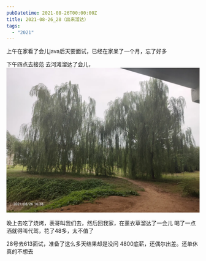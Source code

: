 ```yaml
---
pubDatetime: 2021-08-26T00:00:00Z
title: 2021-08-26_28（出来溜达）
tags:
  - "2021"
---
```


上午在家看了会儿java后天要面试，已经在家呆了一个月，忘了好多


下午四点去接范
去河滩溜达了会儿，![](../../img/6904315-89799c89e9cd8faf.jpg)

晚上去吃了烧烤，表哥叫我们去，然后回我家，在薰衣草溜达了一会儿
喝了一点酒就得叫代驾，花了48多，太不值了


28号去613面试，准备了这么多天结果却是没问
4800底薪，还偶尔出差。还单休真的不想去

